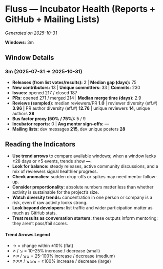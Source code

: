 # Fluss — Incubator Health (Reports + GitHub + Mailing Lists)
_Generated on 2025-10-31_

**Windows:** 3m

## Window Details
### 3m  (2025-07-31 → 2025-10-31)
- **Releases (from list votes/results):** 2  |  **Median gap (days):** 75
- **New contributors:** 13  |  **Unique committers:** 33  |  **Commits:** 230
- **Issues:** opened 217 / closed 187
- **PRs:** opened 271 / merged 214  |  **Median merge time (days):** 2.9
- **Reviews (sampled):** median reviewers/PR **1.0**  |  reviewer diversity (eff.#) **3.96**  |  PR author diversity (eff.#) **12.76**  |  unique reviewers **14**, unique authors **28**
- **Bus factor proxy (50% / 75%):** 5 / 9
- **Incubator reports:** 0  |  **Avg mentor sign-offs:** —
- **Mailing lists:** dev messages **215**, dev unique posters **28**

## Reading the Indicators
- **Use trend arrows** to compare available windows; when a window lacks ≥28 days or ≥5 events, trends show **—**.
- **Look for balance:** steady releases, active community discussions, and a mix of reviewers signal healthier progress.
- **Check anomalies:** sudden drop-offs or spikes may need mentor follow-up.
- **Consider proportionality:** absolute numbers matter less than whether activity is sustainable for the project’s size.
- **Watch diversity trends:** concentration in one person or company is a risk, even if raw activity looks strong.
- **Look beyond developers:** list traffic and wider participation matter as much as GitHub stats.
- **Treat results as conversation starters:** these outputs inform mentoring; they aren’t pass/fail scores.

#### Trend Arrows Legend
- →  = change within ±10% (flat)
- ↗ / ↘ = 10–25% increase / decrease (small)
- ↗↗ / ↘↘ = 25–100% increase / decrease (medium)
- ↗↗↗ / ↘↘↘ = ≥100% increase / decrease (large)
